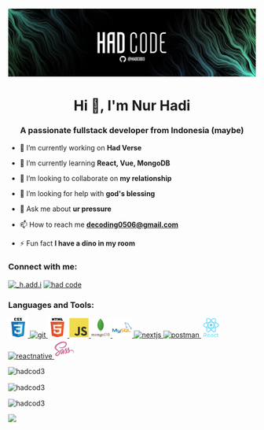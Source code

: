 ![My Image](Banner_github.png)
<h1 align="center">Hi 👋, I'm Nur Hadi</h1>
<h3 align="center">A passionate fullstack developer from Indonesia (maybe)</h3>

- 🔭 I’m currently working on **Had Verse**

- 🌱 I’m currently learning **React, Vue, MongoDB**

- 👯 I’m looking to collaborate on **my relationship**

- 🤝 I’m looking for help with **god's blessing**

- 💬 Ask me about **ur pressure**

- 📫 How to reach me **decoding0506@gmail.com**

- ⚡ Fun fact **I have a dino in my room**

<h3 align="left">Connect with me:</h3>
<p align="left">
<a href="https://instagram.com/_h.add.i" target="blank"><img align="center" src="https://raw.githubusercontent.com/rahuldkjain/github-profile-readme-generator/master/src/images/icons/Social/instagram.svg" alt="_h.add.i" height="30" width="40" /></a>
<a href="https://www.youtube.com/channel/UC8Mlzi2ytMa6aRUeHA9_RvA" target="blank"><img align="center" src="https://raw.githubusercontent.com/rahuldkjain/github-profile-readme-generator/master/src/images/icons/Social/youtube.svg" alt="had code" height="30" width="40" /></a>
</p>

<h3 align="left">Languages and Tools:</h3>
<p align="left"> <a href="https://www.w3schools.com/css/" target="_blank" rel="noreferrer"> <img src="https://raw.githubusercontent.com/devicons/devicon/master/icons/css3/css3-original-wordmark.svg" alt="css3" width="40" height="40"/> </a> <a href="https://git-scm.com/" target="_blank" rel="noreferrer"> <img src="https://www.vectorlogo.zone/logos/git-scm/git-scm-icon.svg" alt="git" width="40" height="40"/> </a> <a href="https://www.w3.org/html/" target="_blank" rel="noreferrer"> <img src="https://raw.githubusercontent.com/devicons/devicon/master/icons/html5/html5-original-wordmark.svg" alt="html5" width="40" height="40"/> </a> <a href="https://developer.mozilla.org/en-US/docs/Web/JavaScript" target="_blank" rel="noreferrer"> <img src="https://raw.githubusercontent.com/devicons/devicon/master/icons/javascript/javascript-original.svg" alt="javascript" width="40" height="40"/> </a> <a href="https://www.mongodb.com/" target="_blank" rel="noreferrer"> <img src="https://raw.githubusercontent.com/devicons/devicon/master/icons/mongodb/mongodb-original-wordmark.svg" alt="mongodb" width="40" height="40"/> </a> <a href="https://www.mysql.com/" target="_blank" rel="noreferrer"> <img src="https://raw.githubusercontent.com/devicons/devicon/master/icons/mysql/mysql-original-wordmark.svg" alt="mysql" width="40" height="40"/> </a> <a href="https://nextjs.org/" target="_blank" rel="noreferrer"> <img src="https://cdn.worldvectorlogo.com/logos/nextjs-2.svg" alt="nextjs" width="40" height="40"/> </a> <a href="https://postman.com" target="_blank" rel="noreferrer"> <img src="https://www.vectorlogo.zone/logos/getpostman/getpostman-icon.svg" alt="postman" width="40" height="40"/> </a> <a href="https://reactjs.org/" target="_blank" rel="noreferrer"> <img src="https://raw.githubusercontent.com/devicons/devicon/master/icons/react/react-original-wordmark.svg" alt="react" width="40" height="40"/> </a> <a href="https://reactnative.dev/" target="_blank" rel="noreferrer"> <img src="https://reactnative.dev/img/header_logo.svg" alt="reactnative" width="40" height="40"/> </a> <a href="https://sass-lang.com" target="_blank" rel="noreferrer"> <img src="https://raw.githubusercontent.com/devicons/devicon/master/icons/sass/sass-original.svg" alt="sass" width="40" height="40"/> </a> </p>

<p align="left"> <img src="https://komarev.com/ghpvc/?username=hadcod3&label=Profile%20views&color=05d697&style=flat" alt="hadcod3" /> </p>

<p><img align="center" src="https://github-readme-streak-stats.herokuapp.com/?user=hadcod3&" alt="hadcod3" /></p>
<p><img align="center" src="https://github-readme-stats.vercel.app/api/top-langs?username=hadcod3&show_icons=true&locale=en&layout=compact" alt="hadcod3" /></p>

<img widht="300" align="left" src="https://qph.cf2.quoracdn.net/main-qimg-c0c2264911d8cd4a688acd0542240f95">
